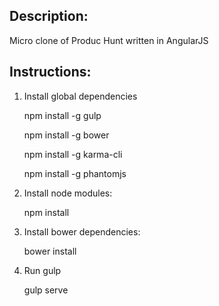 ## Description:

Micro clone of Produc Hunt written in AngularJS

## Instructions:

1. Install global dependencies
	
	npm install -g gulp

	npm install -g bower

	npm install -g karma-cli

	npm install -g phantomjs 

2. Install node modules:
	
	npm install

3. Install bower dependencies:

	bower install

4. Run gulp

	gulp serve